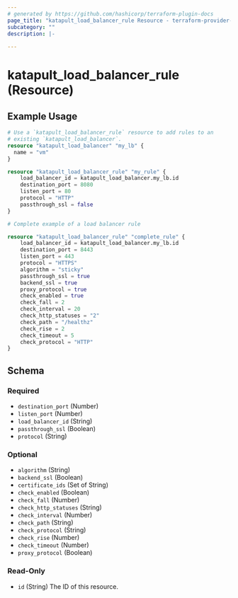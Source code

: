 ```yaml
---
# generated by https://github.com/hashicorp/terraform-plugin-docs
page_title: "katapult_load_balancer_rule Resource - terraform-provider-katapult"
subcategory: ""
description: |-
  
---
```


# katapult_load_balancer_rule (Resource)



## Example Usage

```terraform
# Use a `katapult_load_balancer_rule` resource to add rules to an
# existing `katapult_load_balancer`.
resource "katapult_load_balancer" "my_lb" {
  name = "vm"
}

resource "katapult_load_balancer_rule" "my_rule" {
	load_balancer_id = katapult_load_balancer.my_lb.id
	destination_port = 8080
	listen_port = 80
	protocol = "HTTP"
	passthrough_ssl = false
}

# Complete example of a load balancer rule 

resource "katapult_load_balancer_rule" "complete_rule" {
	load_balancer_id = katapult_load_balancer.my_lb.id
	destination_port = 8443
	listen_port = 443
	protocol = "HTTPS"
	algorithm = "sticky"
	passthrough_ssl = true
	backend_ssl = true
	proxy_protocol = true
	check_enabled = true
	check_fall = 2
	check_interval = 20
	check_http_statuses = "2"
	check_path = "/healthz"
	check_rise = 2
	check_timeout = 5
	check_protocol = "HTTP"
}
```

<!-- schema generated by tfplugindocs -->
## Schema

### Required

- `destination_port` (Number)
- `listen_port` (Number)
- `load_balancer_id` (String)
- `passthrough_ssl` (Boolean)
- `protocol` (String)

### Optional

- `algorithm` (String)
- `backend_ssl` (Boolean)
- `certificate_ids` (Set of String)
- `check_enabled` (Boolean)
- `check_fall` (Number)
- `check_http_statuses` (String)
- `check_interval` (Number)
- `check_path` (String)
- `check_protocol` (String)
- `check_rise` (Number)
- `check_timeout` (Number)
- `proxy_protocol` (Boolean)

### Read-Only

- `id` (String) The ID of this resource.


